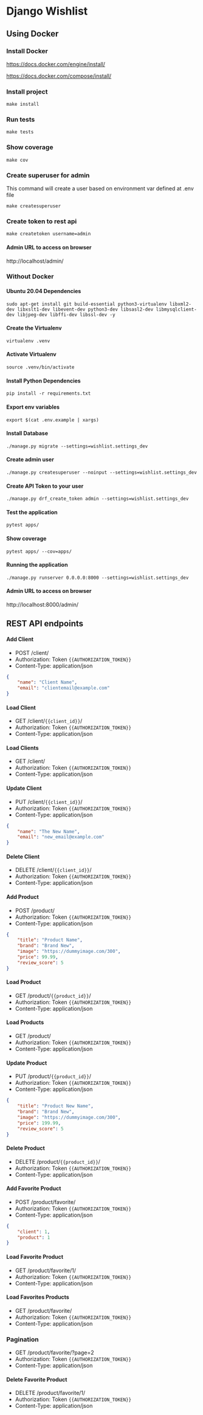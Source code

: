 # Django Wishlist

## Using Docker

### Install Docker

https://docs.docker.com/engine/install/

https://docs.docker.com/compose/install/

### Install project
```commandline
make install
```

### Run tests
```commandline
make tests
```

### Show coverage
```commandline
make cov
```

### Create superuser for admin
This command will create a user based on environment var defined at .env file
```commandline
make createsuperuser
```

### Create token to rest api
```commandline
make createtoken username=admin
```

#### Admin URL to access on browser
http://localhost/admin/

### Without Docker

#### Ubuntu 20.04 Dependencies
```commandline
sudo apt-get install git build-essential python3-virtualenv libxml2-dev libxslt1-dev libevent-dev python3-dev libsasl2-dev libmysqlclient-dev libjpeg-dev libffi-dev libssl-dev -y
```

#### Create the Virtualenv
```commandline
virtualenv .venv
```

#### Activate Virtualenv
```commandline
source .venv/bin/activate
```

#### Install Python Dependencies

```commandline
pip install -r requirements.txt
```
#### Export env variables
```commandline
export $(cat .env.example | xargs)
```
#### Install Database

```commandline
./manage.py migrate --settings=wishlist.settings_dev
```

#### Create admin user

```commandline
./manage.py createsuperuser --noinput --settings=wishlist.settings_dev
```

#### Create API Token to your user

```commandline
./manage.py drf_create_token admin --settings=wishlist.settings_dev
```

#### Test the application

```commandline
pytest apps/
```

#### Show coverage

```commandline
pytest apps/ --cov=apps/
```

#### Running the application

```commandline
./manage.py runserver 0.0.0.0:8000 --settings=wishlist.settings_dev
```

#### Admin URL to access on browser
http://localhost:8000/admin/

## REST API endpoints

#### Add Client
- POST /client/
- Authorization: Token `{{AUTHORIZATION_TOKEN}}`
- Content-Type: application/json
```json
{
    "name": "Client Name",
    "email": "clientemail@example.com"
}
```

#### Load Client
- GET /client/`{{client_id}}`/
- Authorization: Token `{{AUTHORIZATION_TOKEN}}`
- Content-Type: application/json

#### Load Clients
- GET /client/
- Authorization: Token `{{AUTHORIZATION_TOKEN}}`
- Content-Type: application/json

#### Update Client
- PUT /client/`{{client_id}}`/
- Authorization: Token `{{AUTHORIZATION_TOKEN}}`
- Content-Type: application/json
```json
{
    "name": "The New Name",
    "email": "new_email@example.com"
}
```

#### Delete Client
- DELETE /client/`{{client_id}}`/
- Authorization: Token `{{AUTHORIZATION_TOKEN}}`
- Content-Type: application/json

#### Add Product
- POST /product/
- Authorization: Token `{{AUTHORIZATION_TOKEN}}`
- Content-Type: application/json
```json
{
    "title": "Product Name",
    "brand": "Brand New",
    "image": "https://dummyimage.com/300",
    "price": 99.99,
    "review_score": 5
}

```

#### Load Product
- GET /product/`{{product_id}}`/
- Authorization: Token `{{AUTHORIZATION_TOKEN}}`
- Content-Type: application/json

#### Load Products
- GET /product/
- Authorization: Token `{{AUTHORIZATION_TOKEN}}`
- Content-Type: application/json

#### Update Product
- PUT /product/`{{product_id}}`/
- Authorization: Token `{{AUTHORIZATION_TOKEN}}`
- Content-Type: application/json
```json
{
    "title": "Product New Name",
    "brand": "Brand New",
    "image": "https://dummyimage.com/300",
    "price": 199.99,
    "review_score": 5
}
```

#### Delete Product
- DELETE /product/`{{product_id}}`/
- Authorization: Token `{{AUTHORIZATION_TOKEN}}`
- Content-Type: application/json

#### Add Favorite Product
- POST /product/favorite/
- Authorization: Token `{{AUTHORIZATION_TOKEN}}`
- Content-Type: application/json
```json
{
    "client": 1,
    "product": 1
}
```

#### Load Favorite Product
- GET /product/favorite/1/
- Authorization: Token `{{AUTHORIZATION_TOKEN}}`
- Content-Type: application/json

#### Load Favorites Products
- GET /product/favorite/
- Authorization: Token `{{AUTHORIZATION_TOKEN}}`
- Content-Type: application/json

### Pagination
- GET /product/favorite/?page=2
- Authorization: Token `{{AUTHORIZATION_TOKEN}}`
- Content-Type: application/json

#### Delete Favorite Product
- DELETE /product/favorite/1/
- Authorization: Token `{{AUTHORIZATION_TOKEN}}`
- Content-Type: application/json
